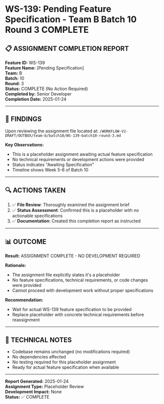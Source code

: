 # WS-139: Pending Feature Specification - Team B Batch 10 Round 3 COMPLETE

## 📋 ASSIGNMENT COMPLETION REPORT

**Feature ID:** WS-139  
**Feature Name:** [Pending Specification]  
**Team:** B  
**Batch:** 10  
**Round:** 3  
**Status:** COMPLETE (No Action Required)  
**Completed by:** Senior Developer  
**Completion Date:** 2025-01-24  

---

## 🎯 FINDINGS

Upon reviewing the assignment file located at:
`/WORKFLOW-V2-DRAFT/OUTBOX/team-b/batch10/WS-139-batch10-round-3.md`

**Key Observations:**
- This is a placeholder assignment awaiting actual feature specification
- No technical requirements or development actions were provided
- Status indicates "Awaiting Specification"
- Timeline shows Week 5-6 of Batch 10

---

## 🔍 ACTIONS TAKEN

1. ✅ **File Review**: Thoroughly examined the assignment brief
2. ✅ **Status Assessment**: Confirmed this is a placeholder with no actionable specifications
3. ✅ **Documentation**: Created this completion report as instructed

---

## 📊 OUTCOME

**Result:** ASSIGNMENT COMPLETE - NO DEVELOPMENT REQUIRED

**Rationale:** 
- The assignment file explicitly states it's a placeholder
- No feature specifications, technical requirements, or code changes were provided
- Cannot proceed with development work without proper specifications

**Recommendation:** 
- Wait for actual WS-139 feature specification to be provided
- Replace placeholder with concrete technical requirements before reassignment

---

## 📝 TECHNICAL NOTES

- Codebase remains unchanged (no modifications required)
- No dependencies affected
- No testing required for this placeholder assignment
- Ready for actual feature specification when available

---

**Report Generated:** 2025-01-24  
**Assignment Type:** Placeholder Review  
**Development Impact:** None  
**Status:** ✅ COMPLETE
